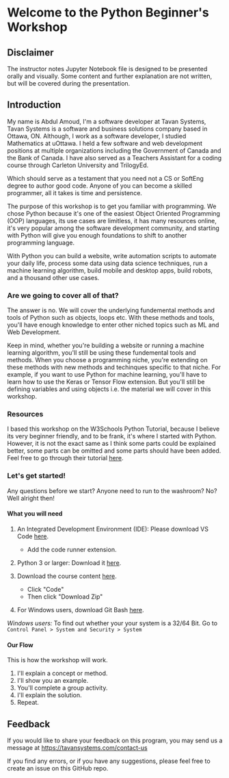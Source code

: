 # Welcome to the Python Beginner's Workshop

## Disclaimer
The instructor notes Jupyter Notebook file is designed to be presented orally and visually. Some content and further explanation are not written, but will be covered during the presentation.

## Introduction
My name is Abdul Amoud, I'm a software developer at Tavan Systems, Tavan Systems is a software and business solutions company based in Ottawa, ON. Although, I work as a software developer, I studied Mathematics at uOttawa. I held a few software and web development positions at multiple organizations including the Government of Canada and the Bank of Canada. I have also served as a Teachers Assistant for a coding course through Carleton University and TrilogyEd.

Which should serve as a testament that you need not a CS or SoftEng degree to author good code. Anyone of you can become a skilled programmer, all it takes is time and persistence.

The purpose of this workshop is to get you familiar with programming. We chose Python because it's one of the easiest  Object Oriented Programming (OOP) languages, its use cases are limitless, it has many resources online, it's very popular among the software development community, and starting with Python will give you enough foundations to shift to another programming language.

With Python you can build a website, write automation scripts to automate your daily life, process some data using data science techniques, run a machine learning algorithm, build mobile and desktop apps, build robots, and a thousand other use cases. 

### Are we going to cover all of that? 
The answer is no. We will cover the underlying fundemental methods and tools of Python such as objects, loops etc. With these methods and tools, you'll have enough knowledge to enter other niched topics such as ML and Web Development. 

Keep in mind, whether you're building a website or running a machine learning algorithm, you'll still be using these fundemental tools and methods. When you choose a programming niche, you're extending on these methods with new methods and techinques specific to that niche. For example, if you want to use Python for machine learning, you'll have to learn how to use the Keras or Tensor Flow extension. But you'll still be defining variables and using objects i.e. the material we will cover in this workshop.

### Resources
I based this workshop on the W3Schools Python Tutorial, because I believe its very beginner friendly, and to be frank, it's where I started with Python. However, it is not the exact same as I think some parts could be explained better, some parts can be omitted and some parts should have been added. Feel free to go through their tutorial [here](https://w3schools.com/python).

### Let's get started!
Any questions before we start? Anyone need to run to the washroom? No? Well alright then!

#### What you will need
1. An Integrated Development Environment (IDE): Please download VS Code [here](https://code.visualstudio.com/download).
    * Add the code runner extension.
    
2. Python 3 or larger: Download it [here](https://www.python.org/downloads/).
3. Download the course content [here](https://github.com/abdu997/python-workshop).
    * Click "Code" 
    * Then click "Download Zip"
    
4. For Windows users, download Git Bash [here](https://gitforwindows.org/).

*Windows users:* To find out whether your your system is a 32/64 Bit. Go to `Control Panel > System and Security > System`

#### Our Flow
This is how the workshop will work. 

1. I'll explain a concept or method. 
2. I'll show you an example. 
3. You'll complete a group activity.
4. I'll explain the solution.
4. Repeat.

## Feedback
If you would like to share your feedback on this program, you may send us a message at https://tavansystems.com/contact-us

If you find any errors, or if you have any suggestions, please feel free to create an issue on this GitHub repo.
